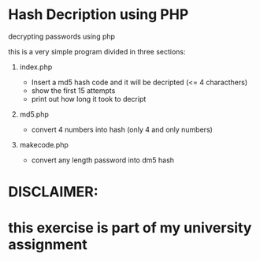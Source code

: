 # Hash Decription using PHP
decrypting passwords using php 

this is a very simple program divided in three sections:
1. index.php
      - Insert a md5 hash code and it will be decripted (<= 4 characthers)
      - show the first 15 attempts
      - print out how long it took to decript
2. md5.php
      - convert 4 numbers into hash (only 4 and only numbers)

3. makecode.php
      - convert any length password into dm5 hash
      


# DISCLAIMER:
# this exercise is part of my university assignment
